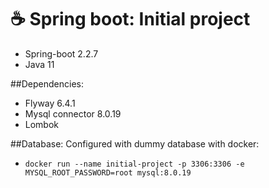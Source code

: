 # ☕ Spring boot: Initial project

* Spring-boot 2.2.7
* Java 11

##Dependencies:
* Flyway 6.4.1
* Mysql connector 8.0.19
* Lombok

##Database:
Configured with dummy database with docker:
 - `docker run --name initial-project -p 3306:3306 -e MYSQL_ROOT_PASSWORD=root mysql:8.0.19`
